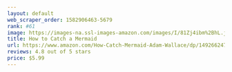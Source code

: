```yaml
---
layout: default 
﻿web_scraper_order: 1582906463-5679
rank: #61
image: https://images-na.ssl-images-amazon.com/images/I/81Zj4ibm%2BhL.jpg
title: How to Catch a Mermaid
url: https://www.amazon.com/How-Catch-Mermaid-Adam-Wallace/dp/149266247X/ref=zg_mw_books_61?_encoding=UTF8&psc=1&refRID=F7CXJB6QSX8DPP0KMBZS
reviews: 4.8 out of 5 stars
price: $5.99 
---
```

